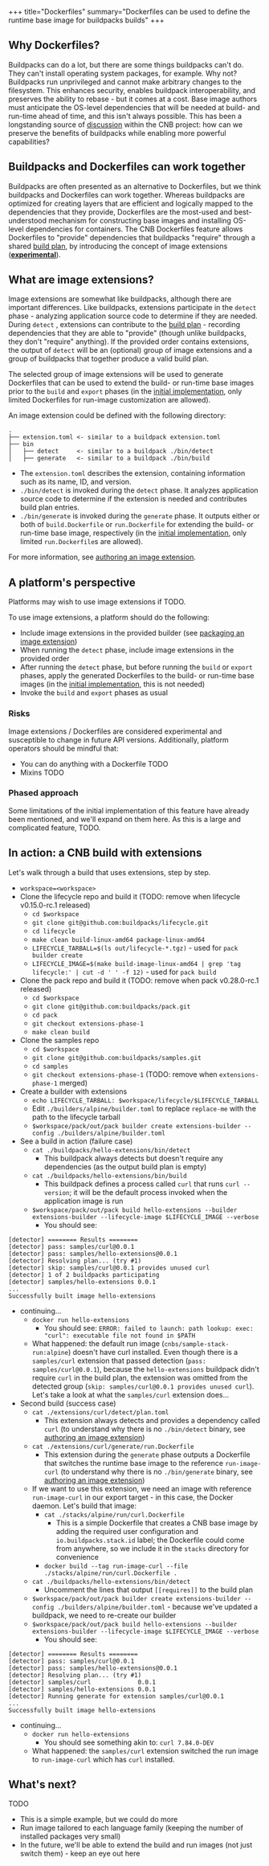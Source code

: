 +++ title="Dockerfiles"
summary="Dockerfiles can be used to define the runtime base image for buildpacks builds"
+++

## Why Dockerfiles?

Buildpacks can do a lot, but there are some things buildpacks can't do. They can't install operating system packages,
for example. Why not? Buildpacks run unprivileged and cannot make arbitrary changes to the filesystem. This enhances
security, enables buildpack interoperability, and preserves the ability to rebase - but it comes at a cost. Base image
authors must anticipate the OS-level dependencies that will be needed at build- and run-time ahead of time, and this
isn't always possible. This has been a longstanding source of [discussion](https://github.com/buildpacks/rfcs/pull/173)
within the CNB project: how can we preserve the benefits of buildpacks while enabling more powerful capabilities?

## Buildpacks and Dockerfiles can work together

Buildpacks are often presented as an alternative to Dockerfiles, but we think buildpacks and Dockerfiles can work
together. Whereas buildpacks are optimized for creating layers that are efficient and logically mapped to the
dependencies that they provide, Dockerfiles are the most-used and best-understood mechanism for constructing base images
and installing OS-level dependencies for containers. The CNB Dockerfiles feature allows Dockerfiles to "provide"
dependencies that buildpacks "require" through a shared [build plan](TODO), by introducing the concept of image
extensions ([**experimental**](#risks)).

## What are image extensions?

Image extensions are somewhat like buildpacks, although there are important differences. Like buildpacks, extensions
participate in the `detect` phase - analyzing application source code to determine if they are needed. During `detect`
, extensions can contribute to the [build plan](TODO) - recording dependencies that they are able to "provide" (though
unlike buildpacks, they don't "require" anything). If the provided order contains extensions, the output of `detect`
will be an (optional) group of image extensions and a group of buildpacks that together produce a valid build plan.

The selected group of image extensions will be used to generate Dockerfiles that can be used to extend the build- or
run-time base images prior to the `build` and `export` phases (in the [initial implementation](#phased-approach), only
limited Dockerfiles for run-image customization are allowed).

An image extension could be defined with the following directory:

```
.
├── extension.toml <- similar to a buildpack extension.toml
├── bin
│   ├── detect     <- similar to a buildpack ./bin/detect
│   ├── generate   <- similar to a buildpack ./bin/build
```

* The `extension.toml` describes the extension, containing information such as its name, ID, and version.
* `./bin/detect` is invoked during the `detect` phase. It analyzes application source code to determine if the extension
  is needed and contributes build plan entries.
* `./bin/generate` is invoked during the `generate` phase. It outputs either or both of `build.Dockerfile` or
  `run.Dockerfile` for extending the build- or run-time base image, respectively (in
  the [initial implementation](#phased-approach), only limited `run.Dockerfile`s are allowed).

For more information, see [authoring an image extension](TODO).

## A platform's perspective

Platforms may wish to use image extensions if TODO.

To use image extensions, a platform should do the following:

* Include image extensions in the provided builder (see [packaging an image extension](TODO))
* When running the `detect` phase, include image extensions in the provided order
* After running the `detect` phase, but before running the `build` or `export` phases, apply the generated Dockerfiles
  to the build- or run-time base images (in the [initial implementation](#phased-approach), this is not needed)
* Invoke the `build` and `export` phases as usual

### Risks

Image extensions / Dockerfiles are considered experimental and susceptible to change in future API versions.
Additionally, platform operators should be mindful that:

* You can do anything with a Dockerfile TODO
* Mixins TODO

### Phased approach

Some limitations of the initial implementation of this feature have already been mentioned, and we'll expand on them
here. As this is a large and complicated feature, TODO.

## In action: a CNB build with extensions

Let's walk through a build that uses extensions, step by step.

* `workspace=<workspace>`
* Clone the lifecycle repo and build it (TODO: remove when lifecycle v0.15.0-rc.1 released)
  * `cd $workspace`
  * `git clone git@github.com:buildpacks/lifecycle.git`
  * `cd lifecycle`
  * `make clean build-linux-amd64 package-linux-amd64`
  * `LIFECYCLE_TARBALL=$(ls out/lifecycle-*.tgz)` - used for `pack builder create`
  * `LIFECYCLE_IMAGE=$(make build-image-linux-amd64 | grep 'tag lifecycle:' | cut -d ' ' -f 12)` - used for `pack build`
* Clone the pack repo and build it (TODO: remove when pack v0.28.0-rc.1 released)
  * `cd $workspace`
  * `git clone git@github.com:buildpacks/pack.git`
  * `cd pack`
  * `git checkout extensions-phase-1`
  * `make clean build`
* Clone the samples repo
  * `cd $workspace`
  * `git clone git@github.com:buildpacks/samples.git`
  * `cd samples`
  * `git checkout extensions-phase-1` (TODO: remove when `extensions-phase-1` merged)
* Create a builder with extensions
  * `echo LIFECYCLE_TARBALL: $workspace/lifecycle/$LIFECYCLE_TARBALL`
  * Edit `./builders/alpine/builder.toml` to replace `replace-me` with the path to the lifecycle tarball
  * `$workspace/pack/out/pack builder create extensions-builder --config ./builders/alpine/builder.toml`
* See a build in action (failure case)
  * `cat ./buildpacks/hello-extensions/bin/detect`
    * This buildpack always detects but doesn't require any dependencies (as the output build plan is empty)
  * `cat ./buildpacks/hello-extensions/bin/build`
    * This buildpack defines a process called `curl` that runs `curl --version`; it will be the default process invoked
      when the application image is run
  * `$workspace/pack/out/pack build hello-extensions --builder extensions-builder --lifecycle-image $LIFECYCLE_IMAGE --verbose`
    * You should see:

```
[detector] ======== Results ========
[detector] pass: samples/curl@0.0.1
[detector] pass: samples/hello-extensions@0.0.1
[detector] Resolving plan... (try #1)
[detector] skip: samples/curl@0.0.1 provides unused curl
[detector] 1 of 2 buildpacks participating
[detector] samples/hello-extensions 0.0.1
...
Successfully built image hello-extensions
```

* continuing...
  * `docker run hello-extensions`
    * You should see: `ERROR: failed to launch: path lookup: exec: "curl": executable file not found in $PATH`
  * What happened: the default run image (`cnbs/sample-stack-run:alpine`) doesn't have curl installed. Even though there
    is a `samples/curl` extension that passed detection (`pass: samples/curl@0.0.1`), because the `hello-extensions`
    buildpack didn't require `curl` in the build plan, the extension was omitted from the detected
    group (`skip: samples/curl@0.0.1 provides unused curl`). Let's take a look at what the `samples/curl` extension
    does...
* Second build (success case)
  * `cat ./extensions/curl/detect/plan.toml`
    * This extension always detects and provides a dependency called `curl` (to understand why there is
      no `./bin/detect` binary, see [authoring an image extension](TODO))
  * `cat ./extensions/curl/generate/run.Dockerfile`
    * This extension during the `generate` phase outputs a Dockerfile that switches the runtime base image to the
      reference `run-image-curl` (to understand why there is no `./bin/generate` binary,
      see [authoring an image extension](TODO))
  * If we want to use this extension, we need an image with reference `run-image-curl` in our export target - in this
    case, the Docker daemon. Let's build that image:
    * `cat ./stacks/alpine/run/curl.Dockerfile`
      * This is a simple Dockerfile that creates a CNB base image by adding the required user configuration
        and `io.buildpacks.stack.id` label; the Dockerfile could come from anywhere, so we include it in the `stacks`
        directory for convenience
    * `docker build --tag run-image-curl --file ./stacks/alpine/run/curl.Dockerfile .`
  * `cat ./buildpacks/hello-extensions/bin/detect`
    * Uncomment the lines that output `[[requires]]` to the build plan
  * `$workspace/pack/out/pack builder create extensions-builder --config ./builders/alpine/builder.toml` - because we've
    updated a buildpack, we need to re-create our builder
  * `$workspace/pack/out/pack build hello-extensions --builder extensions-builder --lifecycle-image $LIFECYCLE_IMAGE --verbose`
    * You should see:

```
[detector] ======== Results ========
[detector] pass: samples/curl@0.0.1
[detector] pass: samples/hello-extensions@0.0.1
[detector] Resolving plan... (try #1)
[detector] samples/curl             0.0.1
[detector] samples/hello-extensions 0.0.1
[detector] Running generate for extension samples/curl@0.0.1
...
Successfully built image hello-extensions
```

* continuing...
  * `docker run hello-extensions`
    * You should see something akin to: `curl 7.84.0-DEV`
  * What happened: the `samples/curl` extension switched the run image to `run-image-curl` which has `curl` installed.

## What's next?

TODO

* This is a simple example, but we could do more
* Run image tailored to each language family (keeping the number of installed packages very small)
* In the future, we'll be able to extend the build and run images (not just switch them) - keep an eye out here
